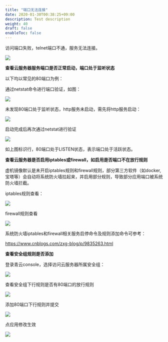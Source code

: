 ```yaml
---
title: "端口无法连接"
date: 2020-01-30T00:38:25+09:00
description: Test description
weight: 40
draft: false
enableToc: false
---
```


访问端口失败，telnet端口不通，服务无法连接。

![](../../_images/telnet.png)



**查看云服务器服务端口是否正常启动，端口处于监听状态**

以下均以常见的80端口为例：

通过netstat命令进行端口验证，如图：

![](../../_images/netstat80no.png)

未发现80端口处于监听状态，http服务未启动，需先将http服务启动：

![](../../_images/starthttpd.png)

启动完成后再次通过netstat进行验证

![](../../_images/netstat80yes.png)

如上图标识行，80端口处于LISTEN状态，表示端口处于活跃状态。



**查看云服务器是否启用iptables或firewall，如启用是否端口不在放行规则**

虚机镜像默认是未开启iptables规则和firewall规则，部分第三方软件（如docker,宝塔等）会自动将系统防火墙拉起来，并启用部分规则，导致部分应用端口被系统防火墙拦截。

iptables规则查看：

![](../../_images/iptables.png)

firewall规则查看

![](../../_images/firewall.png)



系统防火墙iptables和firewall相关服务启停命令及规则添加命令可参考：

https://www.cnblogs.com/zxg-blog/p/9835263.html



**查看安全组规则是否添加**

登录青云console，选择访问云服务器所属安全组：

![](../../_images/anquanzu.png)

查看安全组下行规则是否有80端口的放行规则

![](../../_images/showanquanzu.png)

添加80端口下行规则并提交



![](../../_images/add80.png)

点应用修改生效

![](../../_images/applay.png)
